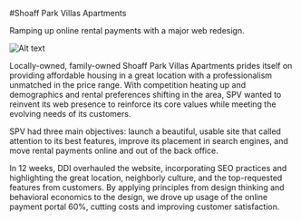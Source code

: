 #Shoaff Park Villas Apartments

<p class="lead">Ramping up online rental payments with a major web redesign.</p>

![Alt text](/path/to/img.jpg)

Locally-owned, family-owned Shoaff Park Villas Apartments prides itself on providing affordable housing in a great location with a professionalism unmatched in the price range. With competition heating up and demographics and rental preferences shifting in the area, SPV wanted to reinvent its web presence to reinforce its core values while meeting the evolving needs of its customers.

SPV had three main objectives: launch a beautiful, usable site that called attention to its best features, improve its placement in search engines, and move rental payments online and out of the back office.

In 12 weeks, DDI overhauled the website, incorporating SEO practices and highlighting the great location, neighborly culture, and the top-requested features from customers. By applying principles from design thinking and behavioral economics to the design, we drove up usage of the online payment portal 60%, cutting costs and improving customer satisfaction.